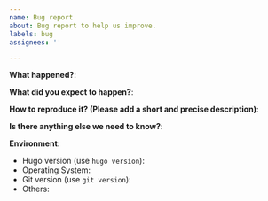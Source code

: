 ```yaml
---
name: Bug report
about: Bug report to help us improve.
labels: bug
assignees: ''

---
```


<!-- Please use this template while reporting a bug. You should provide as much information as possible, if you don't report, your contribution may not be addressed at the right time. 
-->

**What happened?**:

**What did you expect to happen?**:

**How to reproduce it? (Please add a short and precise description)**:

**Is there anything else we need to know?**:

**Environment**:
- Hugo version (use `hugo version`):
- Operating System:
- Git version (use `git version`):
- Others:
